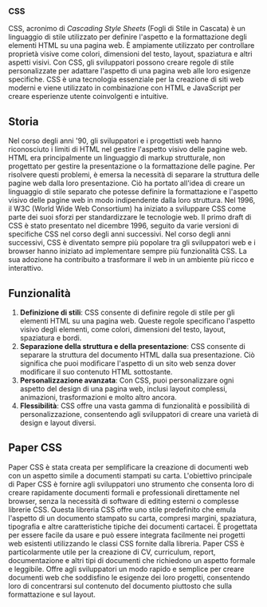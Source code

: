 ### CSS

CSS, acronimo di _Cascading Style Sheets_ (Fogli di Stile in Cascata) è un linguaggio di stile utilizzato per definire l'aspetto e la formattazione degli elementi HTML su una pagina web. È ampiamente utilizzato per controllare proprietà visive come colori, dimensioni del testo, layout, spaziatura e altri aspetti visivi.
Con CSS, gli sviluppatori possono creare regole di stile personalizzate per adattare l'aspetto di una pagina web alle loro esigenze specifiche.
CSS è una tecnologia essenziale per la creazione di siti web moderni e viene utilizzato in combinazione con HTML e JavaScript per creare esperienze utente coinvolgenti e intuitive.

## Storia

Nel corso degli anni '90, gli sviluppatori e i progettisti web hanno riconosciuto i limiti di HTML nel gestire l'aspetto visivo delle pagine web. HTML era principalmente un linguaggio di markup strutturale, non progettato per gestire la presentazione o la formattazione delle pagine. Per risolvere questi problemi, è emersa la necessità di separare la struttura delle pagine web dalla loro presentazione. Ciò ha portato all'idea di creare un linguaggio di stile separato che potesse definire la formattazione e l'aspetto visivo delle pagine web in modo indipendente dalla loro struttura. Nel 1996, il W3C (World Wide Web Consortium) ha iniziato a sviluppare CSS come parte dei suoi sforzi per standardizzare le tecnologie web. Il primo draft di CSS è stato presentato nel dicembre 1996, seguito da varie versioni di specifiche CSS nel corso degli anni successivi. Nel corso degli anni successivi, CSS è diventato sempre più popolare tra gli sviluppatori web e i browser hanno iniziato ad implementare sempre più funzionalità CSS.
La sua adozione ha contribuito a trasformare il web in un ambiente più ricco e interattivo.

## Funzionalità

1. **Definizione di stili**: CSS consente di definire regole di stile per gli elementi HTML su una pagina web. Queste regole specificano l'aspetto visivo degli elementi, come colori, dimensioni del testo, layout, spaziatura e bordi.
2. **Separazione della struttura e della presentazione**: CSS consente di separare la struttura del documento HTML dalla sua presentazione. Ciò significa che puoi modificare l'aspetto di un sito web senza dover modificare il suo contenuto HTML sottostante.
3. **Personalizzazione avanzata**: Con CSS, puoi personalizzare ogni aspetto del design di una pagina web, inclusi layout complessi, animazioni, trasformazioni e molto altro ancora.
4. **Flessibilità**: CSS offre una vasta gamma di funzionalità e possibilità di personalizzazione, consentendo agli sviluppatori di creare una varietà di design e layout diversi.

## Paper CSS

Paper CSS è stata creata per semplificare la creazione di documenti web con un aspetto simile a documenti stampati su carta. L'obiettivo principale di Paper CSS è fornire agli sviluppatori uno strumento che consenta loro di creare rapidamente documenti formali e professionali direttamente nel browser, senza la necessità di software di editing esterni o complesse librerie CSS.
Questa libreria CSS offre uno stile predefinito che emula l'aspetto di un documento stampato su carta, compresi margini, spaziatura, tipografia e altre caratteristiche tipiche dei documenti cartacei. È progettata per essere facile da usare e può essere integrata facilmente nei progetti web esistenti utilizzando le classi CSS fornite dalla libreria.
Paper CSS è particolarmente utile per la creazione di CV, curriculum, report, documentazione e altri tipi di documenti che richiedono un aspetto formale e leggibile. Offre agli sviluppatori un modo rapido e semplice per creare documenti web che soddisfino le esigenze dei loro progetti, consentendo loro di concentrarsi sul contenuto del documento piuttosto che sulla formattazione e sul layout.
